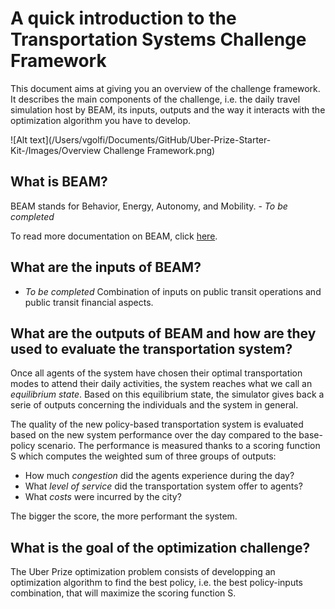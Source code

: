 # A quick introduction to the Transportation Systems Challenge Framework

This document aims at giving you an overview of the challenge framework. It describes the main components of the challenge, i.e. the daily travel simulation host by BEAM, its inputs, outputs and the way it interacts with the optimization algorithm you have to develop.   

![Alt text](/Users/vgolfi/Documents/GitHub/Uber-Prize-Starter-Kit-/Images/Overview Challenge Framework.png)


## What is BEAM?

BEAM stands for Behavior, Energy, Autonomy, and Mobility. - *To be completed*

To read more documentation on BEAM, click [here](https://beam.readthedocs.io/en/latest/about.html#overview).

## What are the inputs of BEAM?

- *To be completed*
Combination of inputs on public transit operations and public transit financial aspects.


## What are the outputs of BEAM and how are they used to evaluate the transportation system? 

Once all agents of the system have chosen their optimal transportation modes to attend their daily activities, the system reaches what we call an *equilibrium state*. Based on this equilibrium state, the simulator gives back a serie of outputs concerning the individuals and the system in general. 

The quality of the new policy-based transportation system is evaluated based on the new system performance over the day compared to the base-policy scenario. The performance is measured thanks to a scoring function S which computes the weighted sum of three groups of outputs:

* How much *congestion* did the agents experience during the day?
* What *level of service* did the transportation system offer to agents?
* What *costs* were incurred by the city?

The bigger the score, the more performant the system.

## What is the goal of the optimization challenge?  

The Uber Prize optimization problem consists of developping an optimization algorithm to find the best policy, i.e. the best policy-inputs combination, that will maximize the scoring function S.
